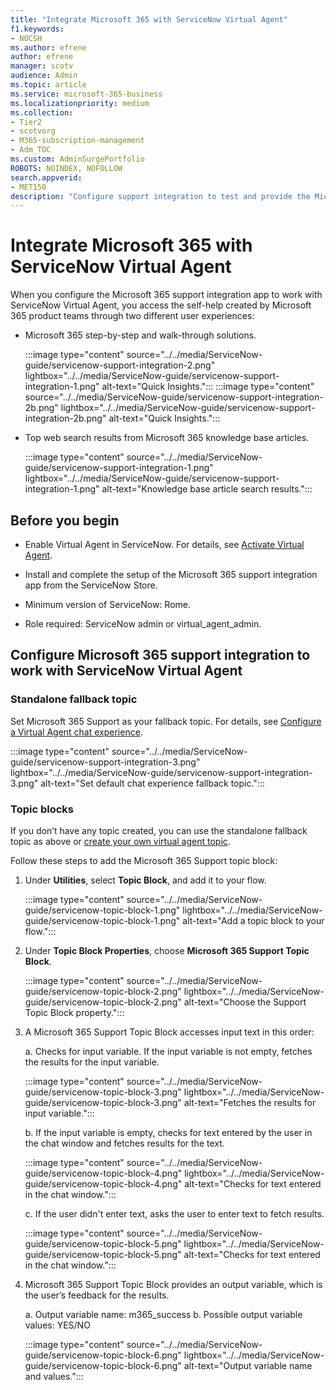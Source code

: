 ```yaml
---
title: "Integrate Microsoft 365 with ServiceNow Virtual Agent"
f1.keywords:
- NOCSH
ms.author: efrene
author: efrene
manager: scotv
audience: Admin
ms.topic: article
ms.service: microsoft-365-business
ms.localizationpriority: medium
ms.collection:
- Tier2
- scotvorg
- M365-subscription-management
- Adm_TOC
ms.custom: AdminSurgePortfolio
ROBOTS: NOINDEX, NOFOLLOW
search.appverid:
- MET150
description: "Configure support integration to test and provide the Microsoft 365 support integration team with feedback."
---
```


# Integrate Microsoft 365 with ServiceNow Virtual Agent

When you configure the Microsoft 365 support integration app to work with ServiceNow Virtual Agent, you access the self-help created by Microsoft 365 product teams through two different user experiences:

- Microsoft 365 step-by-step and walk-through solutions.

    :::image type="content" source="../../media/ServiceNow-guide/servicenow-support-integration-2.png" lightbox="../../media/ServiceNow-guide/servicenow-support-integration-1.png" alt-text="Quick Insights.":::
    :::image type="content" source="../../media/ServiceNow-guide/servicenow-support-integration-2b.png" lightbox="../../media/ServiceNow-guide/servicenow-support-integration-2b.png" alt-text="Quick Insights.":::

- Top web search results from Microsoft 365 knowledge base articles.

    :::image type="content" source="../../media/ServiceNow-guide/servicenow-support-integration-1.png" lightbox="../../media/ServiceNow-guide/servicenow-support-integration-1.png" alt-text="Knowledge base article search results.":::

## Before you begin

- Enable Virtual Agent in ServiceNow. For details, see [Activate Virtual Agent](https://docs.servicenow.com/bundle/quebec-now-intelligence/page/administer/virtual-agent/task/activate-virtual-agent.html).

- Install and complete the setup of the Microsoft 365 support integration app from the ServiceNow Store.

- Minimum version of ServiceNow: Rome.

- Role required: ServiceNow admin or virtual_agent_admin.

## Configure Microsoft 365 support integration to work with ServiceNow Virtual Agent

### Standalone fallback topic

Set Microsoft 365 Support as your fallback topic. For details, see [Configure a Virtual Agent chat experience](https://docs.servicenow.com/bundle/quebec-now-intelligence/page/administer/virtual-agent/task/configure-default-chat-experience.html).

:::image type="content" source="../../media/ServiceNow-guide/servicenow-support-integration-3.png" lightbox="../../media/ServiceNow-guide/servicenow-support-integration-3.png" alt-text="Set default chat experience fallback topic.":::

### Topic blocks

If you don’t have any topic created, you can use the standalone fallback topic as above or [create your own virtual agent topic](https://docs.servicenow.com/bundle/rome-now-intelligence/page/administer/virtual-agent/task/create-virtual-agent-topic.html).

Follow these steps to add the Microsoft 365 Support topic block:

1. Under **Utilities**, select **Topic Block**, and add it to your flow.

    :::image type="content" source="../../media/ServiceNow-guide/servicenow-topic-block-1.png" lightbox="../../media/ServiceNow-guide/servicenow-topic-block-1.png" alt-text="Add a topic block to your flow.":::

1. Under **Topic Block Properties**, choose **Microsoft 365 Support Topic Block**.

    :::image type="content" source="../../media/ServiceNow-guide/servicenow-topic-block-2.png" lightbox="../../media/ServiceNow-guide/servicenow-topic-block-2.png" alt-text="Choose the Support Topic Block property.":::

1. A Microsoft 365 Support Topic Block accesses input text in this order:

    a. Checks for input variable. If the input variable is not empty, fetches the results for the input variable.

    :::image type="content" source="../../media/ServiceNow-guide/servicenow-topic-block-3.png" lightbox="../../media/ServiceNow-guide/servicenow-topic-block-3.png" alt-text="Fetches the results for input variable.":::

    b. If the input variable is empty, checks for text entered by the user in the chat window and fetches results for the text.

    :::image type="content" source="../../media/ServiceNow-guide/servicenow-topic-block-4.png" lightbox="../../media/ServiceNow-guide/servicenow-topic-block-4.png" alt-text="Checks for text entered in the chat window.":::

    c. If the user didn't enter text, asks the user to enter text to fetch results.

    :::image type="content" source="../../media/ServiceNow-guide/servicenow-topic-block-5.png" lightbox="../../media/ServiceNow-guide/servicenow-topic-block-5.png" alt-text="Checks for text entered in the chat window.":::

1. Microsoft 365 Support Topic Block provides an output variable, which is the user’s feedback for the results.

    a. Output variable name: m365_success
    b. Possible output variable values: YES/NO

    :::image type="content" source="../../media/ServiceNow-guide/servicenow-topic-block-6.png" lightbox="../../media/ServiceNow-guide/servicenow-topic-block-6.png" alt-text="Output variable name and values.":::